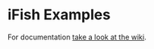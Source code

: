 # iFish Examples

For documentation [take a look at the wiki](https://github.com/involved/fishpond-examples/wiki).